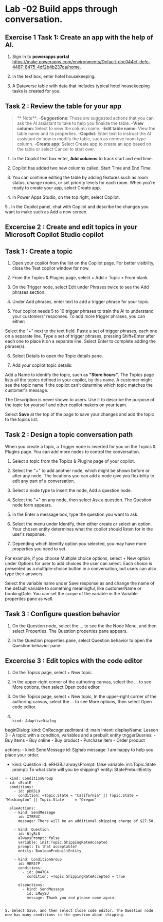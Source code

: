 # Lab -02 Build apps through conversation.
  
## Exercise 1 Task 1: Create an app with the help of AI.

1.  Sign In to **powerapps portal** https://make.powerapps.com/environments/Default-cbc044cf-defc-4487-8475-4df2b4b237ca/home.
   
2.  In the text box, enter hotel housekeeping.

3.  A Dataverse table with data that includes typical hotel housekeeping tasks is created for you.


## Task 2 : Review the table for your app

>** Note**:
-**Suggestions**: These are suggested actions that you can ask the AI assistant to take to help you finalize the table.
-**View column**: Select to view the column name.
-**Edit table name**: View the table name and its properties.
-**Copilot**: Enter text to instruct the AI assistant on how to modify the table, such as remove room type column.
-**Create app**: Select Create app to create an app based on the table or select Cancel to start over.

1. In the Copilot text box enter, **Add columns** to track start and end time.

2. Copilot has added two new columns called, Start Time and End Time.

3. You can continue editing the table by adding features such as room status, change rooms, or set priority levels for each room. When you're ready to create your app, select Create app.

4. In Power Apps Studio, on the top right, select Copilot.

5 . In the Copilot panel, chat with Copilot and describe the changes you want to make such as Add a new screen.

## Excercise 2 : Create and edit topics in your Microsoft Copilot Studio copilot

## Task 1 : Create a topic

1. Open your copilot from the list on the Copilot page. For better visibility, close the Test copilot window for now.

2. From the Topics & Plugins page, select + Add > Topic > From blank.

3. On the Trigger node, select Edit under Phrases twice to see the Add phrases section.

4. Under Add phrases, enter text to add a trigger phrase for your topic.

5. Your copilot needs 5 to 10 trigger phrases to train the AI to understand your customers' responses. To add more trigger phrases, you can either:

  Select the "+" next to the text field.
  Paste a set of trigger phrases, each one on a separate line.
  Type a set of trigger phrases, pressing Shift+Enter after each one to place it on a separate line.
  Select Enter to complete adding the phrase(s).

6. Select Details to open the Topic details pane.

7. Add your copilot topic details:

Add a Name to identify the topic, such as **"Store hours"**. The Topics page lists all the topics defined in your copilot, by this name. A customer might see the topic name if the copilot can't determine which topic matches the customer's message.

The Description is never shown to users. Use it to describe the purpose of the topic for yourself and other copilot makers on your team.

Select **Save** at the top of the page to save your changes and add the topic to the topics list.

## Task 2 : Design a topic conversation path

When you create a topic, a Trigger node is inserted for you on the Topics & Plugins page. You can add more nodes to control the conversation.

1. Select a topic from the Topics & Plugins page of your copilot.

2. Select the "+" to add another node, which might be shown before or after any node. The locations you can add a node give you flexibility to edit any part of a conversation.

3. Select a node type to insert the node, Add a question node.

4. Select the "+" on any node, then select Ask a question. The Question node form appears.

5. In the Enter a message box, type the question you want to ask.

6. Select the menu under Identify, then either create or select an option. Your chosen entity determines what the copilot should listen for in the user's response.

7. Depending which Identify option you selected, you may have more properties you need to set.

For example, if you choose Multiple choice options, select + New option under Options for user to add choices the user can select. Each choice is presented as a multiple-choice button in a conversation, but users can also type their answers.

Select the variable name under Save response as and change the name of the default variable to something meaningful, like customerName or bookingDate. You can set the scope of the variable in the Variable properties pane as well.

## Task 3 : Configure question behavior

1. On the Question node, select the ... to see the the Node Menu, and then select Properties. The Question properties pane appears.

2. In the Question properties pane, select Question behavior to open the Question behavior pane.

## Excercise 3 : Edit topics with the code editor

1. On the Topics page, select + New topic.

2. In the upper-right corner of the authoring canvas, select the ... to see More options, then select Open code editor.

3. On the Topics page, select + New topic, In the upper-right corner of the authoring canvas, select the ... to see More options, then select Open code editor.

4.   ```
     
     kind: AdaptiveDialog
beginDialog:
  kind: OnRecognizedIntent
  id: main
  intent:
    displayName: Lesson 3 - A topic with a condition, variables and a prebuilt entity
    triggerQueries:
      - Buy items
      - Buy online
      - Buy product
      - Purchase item
      - Order product
      
  actions:
    - kind: SendMessage
      id: Sjghab
      message: I am happy to help you place your order.
      
   - kind: Question
      id: eRH3BJ
      alwaysPrompt: false
      variable: init:Topic.State
      prompt: To what state will you be shipping?
      entity: StatePrebuiltEntity
     
    - kind: ConditionGroup
      id: sEzulE
      conditions:
        - id: pbR5LO
          condition: =Topic.State = "California" || Topic.State = "Washington" || Topic.State     = "Oregon"

      elseActions:
        - kind: SendMessage
          id: X7BFUC
          message: There will be an additional shipping charge of $27.50.

        - kind: Question
          id: 6lyBi8
          alwaysPrompt: false
          variable: init:Topic.ShippingRateAccepted
          prompt: Is that acceptable?
          entity: BooleanPrebuiltEntity

        - kind: ConditionGroup
          id: 9BR57P
          conditions:
            - id: BW47C4
              condition: =Topic.ShippingRateAccepted = true

          elseActions:
            - kind: SendMessage
              id: LMwySU
              message: Thank you and please come again.          
   ```

5. Select Save, and then select Close code editor. The Question node now has many conditions to the question about shipping.


